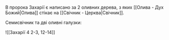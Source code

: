 В пророка Захарії є написано за 2 оливних дерева, з яких [[Олива - Дух Божий|Олива]] стікає на [[Свічник - Церква|Свічник]]. 

Семисвічник та дві оливні галузки:

![[Захарії 4 2-3, 12-14]]
